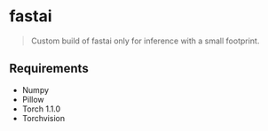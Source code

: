 # fastai

> Custom build of fastai only for inference with a small footprint.

## Requirements

- Numpy
- Pillow
- Torch 1.1.0
- Torchvision
